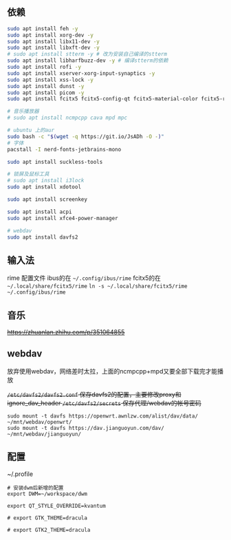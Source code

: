 ## 依赖

``` bash
sudo apt install feh -y
sudo apt install xorg-dev -y
sudo apt install libx11-dev -y
sudo apt install libxft-dev -y
# sudo apt install stterm -y # 改为安装自己编译的stterm
sudo apt install libharfbuzz-dev -y # 编译stterm的依赖
sudo apt install rofi -y
sudo apt install xserver-xorg-input-synaptics -y
sudo apt install xss-lock -y
sudo apt install dunst -y
sudo apt install picom -y
sudo apt install fcitx5 fcitx5-config-qt fcitx5-material-color fcitx5-rime

# 音乐播放器
# sudo apt install ncmpcpp cava mpd mpc

# ubuntu 上的aur
sudo bash -c "$(wget -q https://git.io/JsADh -O -)"
# 字体
pacstall -I nerd-fonts-jetbrains-mono

sudo apt install suckless-tools

# 锁屏及鼠标工具
# sudo apt install i3lock
sudo apt install xdotool

sudo apt install screenkey

sudo apt install acpi
sudo apt install xfce4-power-manager

# webdav
sudo apt install davfs2
```

## 输入法

rime 配置文件 
ibus的在 `~/.config/ibus/rime`
fcitx5的在 `~/.local/share/fcitx5/rime`
`ln -s ~/.local/share/fcitx5/rime  ~/.config/ibus/rime`

## 音乐

~~https://zhuanlan.zhihu.com/p/351064855~~

## webdav

放弃使用webdav，网络差时太拉，上面的ncmpcpp+mpd又要全部下载完才能播放

~~`/etc/davfs2/davfs2.conf` 保存davfs2的配置，主要修改proxy和ignore_dav_header
`/etc/davfs2/secrets` 保存代理/webdav的帐号密码~~

```shell
sudo mount -t davfs https://openwrt.awnlzw.com/alist/dav/data/ ~/mnt/webdav/openwrt/
sudo mount -t davfs https://dav.jianguoyun.com/dav/ ~/mnt/webdav/jianguoyun/
```

## 配置

~/.profile
```
# 安装dwm后新增的配置
export DWM=~/workspace/dwm

export QT_STYLE_OVERRIDE=kvantum

# export GTK_THEME=dracula

# export GTK2_THEME=dracula
```